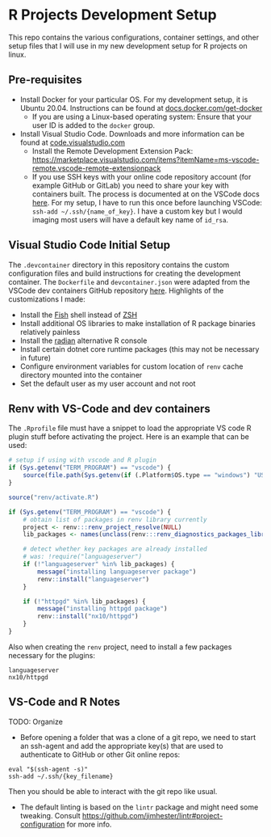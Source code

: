 # R Projects Development Setup

This repo contains the various configurations, container settings, and other setup files that I will use in my new development setup for R projects on linux. 

## Pre-requisites

* Install Docker for your particular OS. For my development setup, it is Ubuntu 20.04.  Instructions can be found at [docs.docker.com/get-docker](https://docs.docker.com/get-docker/)
     + If you are using a Linux-based operating system: Ensure that your user ID is added to the `docker` group.
* Install Visual Studio Code. Downloads and more information can be found at [code.visualstudio.com](https://code.visualstudio.com)
     + Install the Remote Development Extension Pack: https://marketplace.visualstudio.com/items?itemName=ms-vscode-remote.vscode-remote-extensionpack
     + If you use SSH keys with your online code repository account (for example GitHub or GitLab) you need to share your key with containers built.  The process is documented at on the VSCode docs [here](https://code.visualstudio.com/docs/remote/containers#_sharing-git-credentials-with-your-container). For my setup, I have to run this once before launching VSCode: `ssh-add ~/.ssh/{name_of_key}`.  I have a custom key but I would imaging most users will have a default key name of `id_rsa`.

## Visual Studio Code Initial Setup

The `.devcontainer` directory in this repository contains the custom configuration files and build instructions for creating the development container. The `Dockerfile` and `devcontainer.json` were adapted from the VSCode dev containers GitHub repository [here](https://github.com/microsoft/vscode-dev-containers/tree/master/containers/r). Highlights of the customizations I made:

* Install the [Fish](https://fishshell.com/) shell instead of [ZSH](http://zsh.sourceforge.net/) 
* Install additional OS libraries to make installation of R package binaries relatively painless
* Install the [radian](https://github.com/randy3k/radian) alternative R console
* Install certain dotnet core runtime packages (this may not be necessary in future)
* Configure environment variables for custom location of `renv` cache directory mounted into the container
* Set the default user as my user account and not root



## Renv with VS-Code and dev containers

The `.Rprofile` file must have a snippet to load the appropriate VS code R plugin stuff before activating the project.  Here is an example that can be used:

```r
# setup if using with vscode and R plugin
if (Sys.getenv("TERM_PROGRAM") == "vscode") {
    source(file.path(Sys.getenv(if (.Platform$OS.type == "windows") "USERPROFILE" else "HOME"), ".vscode-R", "init.R"))
}

source("renv/activate.R")

if (Sys.getenv("TERM_PROGRAM") == "vscode") {
    # obtain list of packages in renv library currently
    project <- renv:::renv_project_resolve(NULL)
    lib_packages <- names(unclass(renv:::renv_diagnostics_packages_library(project))$Packages)

    # detect whether key packages are already installed
    # was: !require("languageserver")
    if (!"languageserver" %in% lib_packages) {
        message("installing languageserver package")
        renv::install("languageserver")
    }

    if (!"httpgd" %in% lib_packages) {
        message("installing httpgd package")
        renv::install("nx10/httpgd")
    }
}
```

Also when creating the `renv` project, need to install a few packages necessary for the plugins:

```
languageserver
nx10/httpgd

```

## VS-Code and R Notes

TODO: Organize

* Before opening a folder that was a clone of a git repo, we need to start an ssh-agent and add the appropriate key(s) that are used to authenticate to GitHub or other Git online repos:

```
eval "$(ssh-agent -s)"
ssh-add ~/.ssh/{key_filename}
```

Then you should be able to interact with the git repo like usual.

* The default linting is based on the `lintr` package and might need some tweaking.  Consult <https://github.com/jimhester/lintr#project-configuration> for more info.

